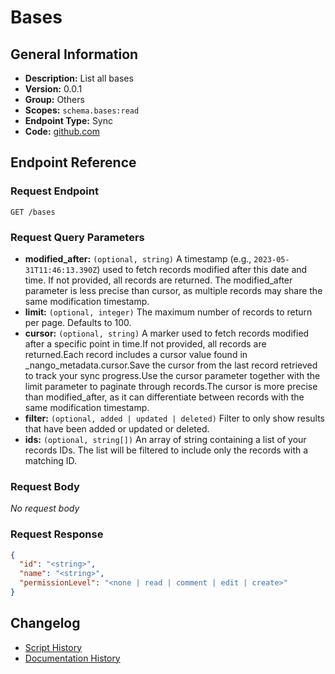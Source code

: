 <!-- BEGIN GENERATED CONTENT -->
# Bases

## General Information

- **Description:** List all bases
- **Version:** 0.0.1
- **Group:** Others
- **Scopes:** `schema.bases:read`
- **Endpoint Type:** Sync
- **Code:** [github.com](https://github.com/NangoHQ/integration-templates/tree/main/integrations/airtable/syncs/bases.ts)


## Endpoint Reference

### Request Endpoint

`GET /bases`

### Request Query Parameters

- **modified_after:** `(optional, string)` A timestamp (e.g., `2023-05-31T11:46:13.390Z`) used to fetch records modified after this date and time. If not provided, all records are returned. The modified_after parameter is less precise than cursor, as multiple records may share the same modification timestamp.
- **limit:** `(optional, integer)` The maximum number of records to return per page. Defaults to 100.
- **cursor:** `(optional, string)` A marker used to fetch records modified after a specific point in time.If not provided, all records are returned.Each record includes a cursor value found in _nango_metadata.cursor.Save the cursor from the last record retrieved to track your sync progress.Use the cursor parameter together with the limit parameter to paginate through records.The cursor is more precise than modified_after, as it can differentiate between records with the same modification timestamp.
- **filter:** `(optional, added | updated | deleted)` Filter to only show results that have been added or updated or deleted.
- **ids:** `(optional, string[])` An array of string containing a list of your records IDs. The list will be filtered to include only the records with a matching ID.

### Request Body

_No request body_

### Request Response

```json
{
  "id": "<string>",
  "name": "<string>",
  "permissionLevel": "<none | read | comment | edit | create>"
}
```

## Changelog

- [Script History](https://github.com/NangoHQ/integration-templates/commits/main/integrations/airtable/syncs/bases.ts)
- [Documentation History](https://github.com/NangoHQ/integration-templates/commits/main/integrations/airtable/syncs/bases.md)

<!-- END  GENERATED CONTENT -->

